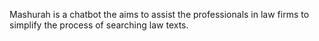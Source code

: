Mashurah is a chatbot the aims to assist the professionals in law firms to simplify the process of searching law texts.

